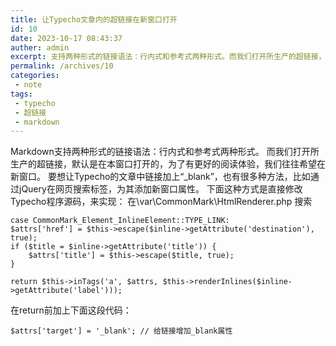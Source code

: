 ```yaml
---
title: 让Typecho文章内的超链接在新窗口打开
id: 10
date: 2023-10-17 08:43:37
auther: admin
excerpt: 支持两种形式的链接语法：行内式和参考式两种形式。而我们打开所生产的超链接，默认是在本窗口打开的，为了有更好的阅读体验，我们往往希望在新窗口。要想让的文章中链接加上“”，也有很多种方法，比如通过在网页搜索标签，为其添加新窗口属性。下面这种方式是直接修改程序源码，来实现：在搜索
permalink: /archives/10
categories:
 - note
tags: 
 - typecho
 - 超链接
 - markdown
---
```


Markdown支持两种形式的链接语法：行内式和参考式两种形式。
而我们打开所生产的超链接，默认是在本窗口打开的，为了有更好的阅读体验，我们往往希望在新窗口。
要想让Typecho的文章中链接加上“_blank”，也有很多种方法，比如通过jQuery在网页搜索<a>标签，为其添加新窗口属性。
下面这种方式是直接修改Typecho程序源码，来实现：
在\var\CommonMark\HtmlRenderer.php 搜索

    case CommonMark_Element_InlineElement::TYPE_LINK:
    $attrs['href'] = $this->escape($inline->getAttribute('destination'), true);
    if ($title = $inline->getAttribute('title')) {
        $attrs['title'] = $this->escape($title, true);
    }
    
    return $this->inTags('a', $attrs, $this->renderInlines($inline->getAttribute('label')));

在return前加上下面这段代码：

    $attrs['target'] = '_blank'; // 给链接增加_blank属性